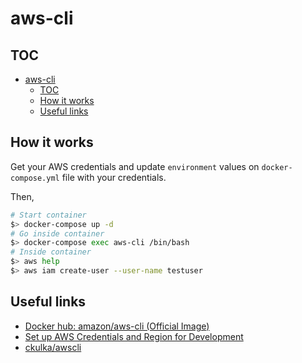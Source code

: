 # aws-cli

## TOC

- [aws-cli](#aws-cli)
  - [TOC](#toc)
  - [How it works](#how-it-works)
  - [Useful links](#useful-links)

## How it works

Get your AWS credentials and update `environment` values on `docker-compose.yml` file with your credentials.

Then,

```sh
# Start container
$> docker-compose up -d
# Go inside container
$> docker-compose exec aws-cli /bin/bash
# Inside container
$> aws help
$> aws iam create-user --user-name testuser
```

## Useful links

- [Docker hub: amazon/aws-cli (Official Image)](https://hub.docker.com/r/amazon/aws-cli)
- [Set up AWS Credentials and Region for Development](https://docs.aws.amazon.com/sdk-for-java/v1/developer-guide/setup-credentials.html)
- [ckulka/awscli](https://github.com/ckulka/awscli/blob/master/docker-compose.example.yml)
